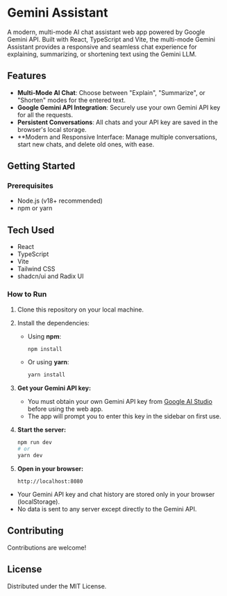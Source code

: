 # Gemini Assistant

A modern, multi-mode AI chat assistant web app powered by Google Gemini API. Built with React, TypeScript and Vite, the multi-mode Gemini Assistant provides a responsive and seamless chat experience for explaining, summarizing, or shortening text using the Gemini LLM.

## Features

- **Multi-Mode AI Chat**: Choose between "Explain", "Summarize", or "Shorten" modes for the entered text.
- **Google Gemini API Integration**: Securely use your own Gemini API key for all the requests.
- **Persistent Conversations**: All chats and your API key are saved in the browser's local storage.
- **Modern and Responsive Interface: Manage multiple conversations, start new chats, and delete old ones, with ease.

## Getting Started

### Prerequisites

- Node.js (v18+ recommended)
- npm or yarn

## Tech Used

- React
- TypeScript
- Vite
- Tailwind CSS
- shadcn/ui and Radix UI

### How to Run

1. Clone this repository on your local machine.
2. Install the dependencies:
   - Using **npm**:
     
     ```bash
     npm install
     ```
   - Or using **yarn**:
     
     ```bash
     yarn install
     ```
3. **Get your Gemini API key:**
   - You must obtain your own Gemini API key from [Google AI Studio](https://aistudio.google.com/app/apikey) before using the web app.
   - The app will prompt you to enter this key in the sidebar on first use.
4. **Start the server:**

   ```bash
   npm run dev
   # or
   yarn dev
   ```
6. **Open in your browser:**
   
   ```
   http://localhost:8080
   ```

- Your Gemini API key and chat history are stored only in your browser (localStorage).
- No data is sent to any server except directly to the Gemini API.

## Contributing

Contributions are welcome!

## License

Distributed under the MIT License.  
